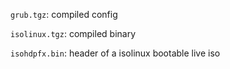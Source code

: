 
`grub.tgz`: compiled config   

`isolinux.tgz`: compiled binary

`isohdpfx.bin`: header of a isolinux bootable live iso